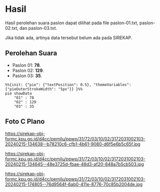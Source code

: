# Hasil

Hasil perolehan suara paslon dapat dilihat pada file paslon-01.txt, paslon-02.txt, dan paslon-03.txt.

Jika tidak ada, artinya data tersebut belum ada pada SIREKAP.

## Perolehan Suara

 * Paslon 01: **78**.
 * Paslon 02: **129**.
 * Paslon 03: **35**.

```mermaid
%%{init: {"pie": {"textPosition": 0.5}, "themeVariables": {"pieOuterStrokeWidth": "5px"}} }%%
pie showData
    "01" : 78
    "02" : 129
    "03" : 35
```
## Foto C Plano

https://sirekap-obj-formc.kpu.go.id/d4cc/pemilu/ppwp/31/72/03/10/02/3172031002103-20240215-134638--b78210c6-cfb1-4b61-9080-d6f5e6b5c65f.jpg

https://sirekap-obj-formc.kpu.go.id/d4cc/pemilu/ppwp/31/72/03/10/02/3172031002103-20240215-134645--48e3725d-fbae-48d3-af20-848a7b5cb503.jpg

https://sirekap-obj-formc.kpu.go.id/d4cc/pemilu/ppwp/31/72/03/10/02/3172031002103-20240215-174805--76d9564f-6ab0-411e-8776-70c85b2004de.jpg
